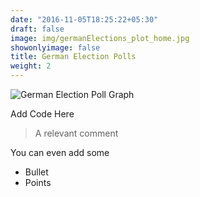 ```yaml
---
date: "2016-11-05T18:25:22+05:30"
draft: false
image: img/germanElections_plot_home.jpg
showonlyimage: false
title: German Election Polls
weight: 2
---
```


![German Election Poll Graph][1]

Add Code Here 

> A relevant comment

You can even add some 

* Bullet
* Points

[1]: /img/germanElections_plot.jpg
